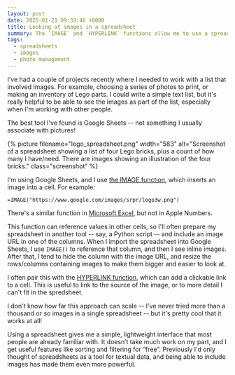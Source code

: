 ```yaml
---
layout: post
date: 2025-01-21 09:33:48 +0000
title: Looking at images in a spreadsheet
summary: The `IMAGE` and `HYPERLINK` functions allow me to use a spreadsheet as a lightweight, collaborative space for dealing with images.
tags:
  - spreadsheets
  - images
  - photo management
---
```

I’ve had a couple of projects recently where I needed to work with a list that involved images.
For example, choosing a series of photos to print, or making an inventory of Lego parts.
I could write a simple text list, but it's really helpful to be able to see the images as part of the list, especially when I'm working with other people.

The best tool I've found is Google Sheets -- not something I usually associate with pictures!

{%
  picture
  filename="lego_spreadsheet.png"
  width="583"
  alt="Screenshot of a spreadsheet showing a list of four Lego bricks, plus a count of how many I have/need. There are images showing an illustration of the four bricks."
  class="screenshot"
%}

I'm using Google Sheets, and I use [the IMAGE function][image_sheets], which inserts an image into a cell.
For example:

```
=IMAGE("https://www.google.com/images/srpr/logo3w.png")
```

There's a similar function in [Microsoft Excel][image_excel], but not in Apple Numbers.

This function can reference values in other cells, so I'll often prepare my spreadsheet in another tool -- say, a Python script -- and include an image URL in one of the columns.
When I import the spreadsheet into Google Sheets, I use `IMAGE()` to reference that column, and then I see inline images.
After that, I tend to hide the column with the image URL, and resize the rows/columns containing images to make them bigger and easier to look at.

I often pair this with the [HYPERLINK function][hyperlink], which can add a clickable link to a cell.
This is useful to link to the source of the image, or to more detail I can't fit in the spredsheet.

I don't know how far this approach can scale -- I've never tried more than a thousand or so images in a single spreadsheet -- but it's pretty cool that it works at all!

Using a spreadsheet gives me a simple, lightweight interface that most people are already familiar with.
It doesn’t take much work on my part, and I get useful features like sorting and filtering for “free”.
Previously I'd only thought of spreadsheets as a tool for textual data, and being able to include images has made them even more powerful.

[image_sheets]: https://support.google.com/docs/answer/3093333?hl=en-GB
[image_excel]: https://support.microsoft.com/en-gb/office/image-function-7e112975-5e52-4f2a-b9da-1d913d51f5d5
[hyperlink]: https://support.google.com/docs/answer/3093313?hl=en-GB
